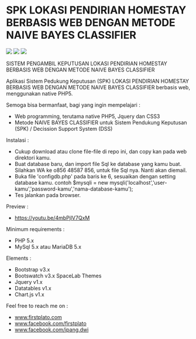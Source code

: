 # SPK LOKASI PENDIRIAN HOMESTAY BERBASIS WEB DENGAN METODE NAIVE BAYES CLASSIFIER

<img src="https://img.shields.io/github/license/ipang-dwi/xdesktop.svg" /> <img src="https://img.shields.io/badge/lab-firstplato.com-red.svg" /> <img src="https://img.shields.io/badge/need-donation-brightgreen.svg" />

SISTEM PENGAMBIL KEPUTUSAN LOKASI PENDIRIAN HOMESTAY BERBASIS WEB DENGAN METODE NAIVE BAYES CLASSIFIER

Aplikasi Sistem Pedukung Keputusan (SPK) LOKASI PENDIRIAN HOMESTAY BERBASIS WEB DENGAN METODE NAIVE BAYES CLASSIFIER berbasis web, menggunakan native PHP5.

Semoga bisa bermanfaat, bagi yang ingin mempelajari :
- Web programming, terutama native PHP5, Jquery dan CSS3
- Metode NAIVE BAYES CLASSIFIER untuk Sistem Pendukung Keputusan (SPK) / Decission Support System (DSS)

Instalasi :
- Cukup download atau clone file-file di repo ini, dan copy kan pada web direktori kamu.
- Buat database baru, dan import file Sql ke database yang kamu buat. 
  Silahkan WA ke o856 48587 856, untuk file Sql nya. Nanti akan diemail. 
- Buka file 'configdb.php' pada baris ke 6, sesuaikan dengan setting database kamu.
  contoh $mysqli = new mysqli('localhost','user-kamu','password-kamu','nama-database-kamu');
- Tes jalankan pada browser.

Preview :
- https://youtu.be/4mbPjlV7QxM

Minimum requirements :
- PHP 5.x
- MySql 5.x atau MariaDB 5.x

Elements :
- Bootstrap v3.x
- Bootswatch v3.x SpaceLab Themes
- Jquery v1.x
- Datatables v1.x
- Chart.js v1.x

Feel free to reach me on : 
- www.firstplato.com
- www.facebook.com/firstplato
- www.facebook.com/ipang.dwi
